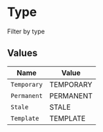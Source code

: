 # Type

Filter by type


## Values

| Name        | Value       |
| ----------- | ----------- |
| `Temporary` | TEMPORARY   |
| `Permanent` | PERMANENT   |
| `Stale`     | STALE       |
| `Template`  | TEMPLATE    |